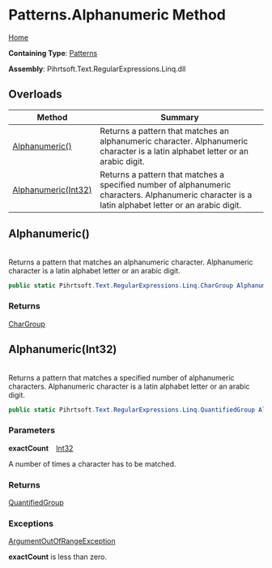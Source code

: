 # Patterns\.Alphanumeric Method

[Home](../../../../../../README.md)

**Containing Type**: [Patterns](../README.md)

**Assembly**: Pihrtsoft\.Text\.RegularExpressions\.Linq\.dll

## Overloads

| Method | Summary |
| ------ | ------- |
| [Alphanumeric()](#Pihrtsoft_Text_RegularExpressions_Linq_Patterns_Alphanumeric) | Returns a pattern that matches an alphanumeric character\. Alphanumeric character is a latin alphabet letter or an arabic digit\. |
| [Alphanumeric(Int32)](#Pihrtsoft_Text_RegularExpressions_Linq_Patterns_Alphanumeric_System_Int32_) | Returns a pattern that matches a specified number of alphanumeric characters\. Alphanumeric character is a latin alphabet letter or an arabic digit\. |

## Alphanumeric\(\) <a id="Pihrtsoft_Text_RegularExpressions_Linq_Patterns_Alphanumeric"></a>

\
Returns a pattern that matches an alphanumeric character\. Alphanumeric character is a latin alphabet letter or an arabic digit\.

```csharp
public static Pihrtsoft.Text.RegularExpressions.Linq.CharGroup Alphanumeric()
```

### Returns

[CharGroup](../../CharGroup/README.md)

## Alphanumeric\(Int32\) <a id="Pihrtsoft_Text_RegularExpressions_Linq_Patterns_Alphanumeric_System_Int32_"></a>

\
Returns a pattern that matches a specified number of alphanumeric characters\. Alphanumeric character is a latin alphabet letter or an arabic digit\.

```csharp
public static Pihrtsoft.Text.RegularExpressions.Linq.QuantifiedGroup Alphanumeric(int exactCount)
```

### Parameters

**exactCount** &ensp; [Int32](https://docs.microsoft.com/en-us/dotnet/api/system.int32)

A number of times a character has to be matched\.

### Returns

[QuantifiedGroup](../../QuantifiedGroup/README.md)

### Exceptions

[ArgumentOutOfRangeException](https://docs.microsoft.com/en-us/dotnet/api/system.argumentoutofrangeexception)

**exactCount** is less than zero\.


